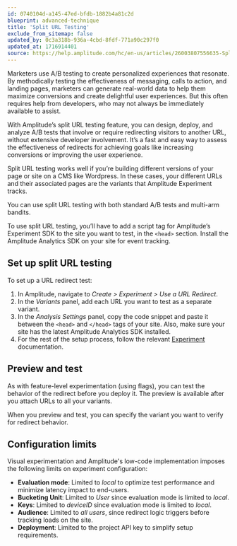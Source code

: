 ```yaml
---
id: 0740104d-a145-47ed-bfdb-1882b4a81c2d
blueprint: advanced-technique
title: 'Split URL Testing'
exclude_from_sitemap: false
updated_by: 0c3a318b-936a-4cbd-8fdf-771a90c297f0
updated_at: 1716914401
source: https://help.amplitude.com/hc/en-us/articles/26003807556635-Split-URL-testing
---
```

Marketers use A/B testing to create personalized experiences that resonate. By methodically testing the effectiveness of messaging, calls to action, and landing pages, marketers can generate real-world data to help them maximize conversions and create delightful user experiences. But this often requires help from developers, who may not always be immediately available to assist.

With Amplitude’s split URL testing feature, you can design, deploy, and analyze A/B tests that involve or require redirecting visitors to another URL, without extensive developer involvement. It’s a fast and easy way to assess the effectiveness of redirects for achieving goals like increasing conversions or improving the user experience.

Split URL testing works well if you’re building different versions of your page or site on a CMS like Wordpress. In these cases, your different URLs and their associated pages are the variants that Amplitude Experiment tracks.

You can use split URL testing with both standard A/B tests and multi-arm bandits.

To use split URL testing, you’ll have to add a script tag for Amplitude’s Experiment SDK to the site you want to test, in the `<head>` section. Install the Amplitude Analytics SDK on your site for event tracking.

## Set up split URL testing

To set up a URL redirect test:

1. In Amplitude, navigate to *Create > Experiment > Use a URL Redirect*.
2. In the *Variants* panel, add each URL you want to test as a separate variant.
3. In the *Analysis Settings* panel, copy the code snippet and paste it between the `<head>` and `</head>` tags of your site. Also, make sure your site has the latest Amplitude Analytics SDK installed.
4. For the rest of the setup process, follow the relevant [Experiment](/experiment) documentation.

## Preview and test

As with feature-level experimentation (using flags), you can test the behavior of the redirect before you deploy it. The preview is available after you attach URLs to all your variants.

When you preview and test, you can specify the variant you want to verify for redirect behavior.

## Configuration limits

Visual experimentation and Amplitude's low-code implementation imposes the following limits on experiment configuration:

* **Evaluation mode**: Limited to *local* to optimize test performance and minimize latency impact to end-users.
* **Bucketing Unit**: Limited to *User* since evaluation mode is limited to *local*.
* **Keys**: Limited to *deviceID* since evaluation mode is limited to *local*.
* **Audience**: Limited to *all users*, since redirect logic triggers before tracking loads on the site.
* **Deployment**: Limited to the project API key to simplify setup requirements.